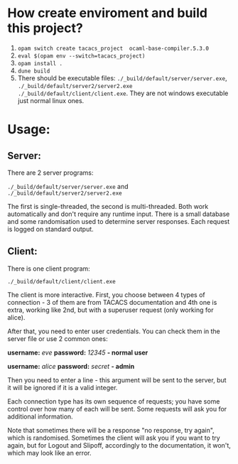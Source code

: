 # How create enviroment and build this project?

1. `opam switch create tacacs_project  ocaml-base-compiler.5.3.0`
2. `eval $(opam env --switch=tacacs_project)`
3. `opam install .`
4. `dune build`
5. There should be executable files: `./_build/default/server/server.exe`, `./_build/default/server2/server2.exe` `./_build/default/client/client.exe`. They are not windows executable just normal linux ones.

# Usage:

## Server:

There are 2 server programs:

`./_build/default/server/server.exe` and `./_build/default/server2/server2.exe`

The first is single-threaded, the second is multi-threaded. Both work automatically and don't require any runtime input. There is a small database and some randomisation used to determine server responses. Each request is logged on standard output.


## Client:

There is one client program:

`./_build/default/client/client.exe`

The client is more interactive. First, you choose between 4 types of connection - 3 of them are from TACACS documentation and 4th one is extra, working like 2nd, but with a superuser request (only working for alice).

After that, you need to enter user credentials. You can check them in the server file or use 2 common ones:

**username:** *eve* **password:** *12345* **- normal user**

**username:** *alice* **password:** *secret* **- admin**

Then you need to enter a line - this argument will be sent to the server, but it will be ignored if it is a valid integer.

Each connection type has its own sequence of requests; you have some control over how many of each will be sent. Some requests will ask you for additional information.

Note that sometimes there will be a response "no response, try again", which is randomised. Sometimes the client will ask you if you want to try again, but for Logout and Slipoff, accordingly to the documentation, it won't, which may look like an error.